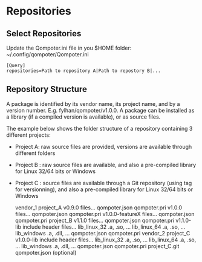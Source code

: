 Repositories
============

Select Repositories
---------------------

Update the Qompoter.ini file in you $HOME folder: ~/.config/qompoter/Qompoter.ini

	[Query]
	repositories=Path to repository A|Path to repostory B|...

Repository Structure
---------------------

A package is identified by its vendor name, its project name, and by a version number. E.g. fylhan/qompoter/v1.0.0.
A package can be installed as a library (if a compiled version is available), or as source files.

The example below shows the folder structure of a repository containing 3 different projects:

* Project A: raw source files are provided, versions are available through different folders
* Project B : raw source files are available, and also a pre-compiled library for Linux 32/64 bits or Windows
* Project C : source files are available through a Git repository (using tag for versionning), and also a pre-compiled library for Linux 32/64 bits or Windows

	vendor_1
		project_A
			v0.9.0
				files...
				qompoter.json
				qompoter.pri
			v1.0.0
				files...
				qompoter.json
				qompoter.pri
			v1.0.0-featureX
				files...
				qompoter.json
				qompoter.pri
		project_B
			v1.1.0
				files...
				qompoter.json
				qompoter.pri
			v1.1.0-lib
				include
					header files...
				lib_linux_32
					.a, .so, ...
				lib_linux_64
					.a, .so, ...
				lib_windows
					.a, .dll, ...
				qompoter.json
				qompoter.pri
	vendor_2
		project_C
			v1.0.0-lib
				include
					header files...
				lib_linux_32
					.a, .so, ...
				lib_linux_64
					.a, .so, ...
				lib_windows
					.a, .dll, ...
				qompoter.json
				qompoter.pri
			project_C.git
				qompoter.json (optional)
